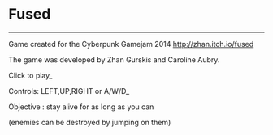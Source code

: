 Fused
========= 
---

Game created for the Cyberpunk Gamejam 2014 http://zhan.itch.io/fused  

The game was developed by Zhan Gurskis and Caroline Aubry.

Click to play_

Controls: LEFT,UP,RIGHT or A/W/D_

Objective : stay alive for as long as you can

(enemies can be destroyed by jumping on them)  